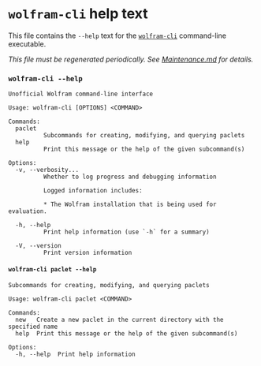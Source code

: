 # `wolfram-cli` help text

This file contains the `--help` text for the [`wolfram-cli`](../README.md)
command-line executable.

*This file must be regenerated periodically. See [Maintenance.md](./Maintenance.md) for details.*

<!-- BEGIN AUTOGENERATED CONTENT -->

### `wolfram-cli --help`

```text
Unofficial Wolfram command-line interface

Usage: wolfram-cli [OPTIONS] <COMMAND>

Commands:
  paclet
          Subcommands for creating, modifying, and querying paclets
  help
          Print this message or the help of the given subcommand(s)

Options:
  -v, --verbosity...
          Whether to log progress and debugging information

          Logged information includes:

          * The Wolfram installation that is being used for evaluation.

  -h, --help
          Print help information (use `-h` for a summary)

  -V, --version
          Print version information

```

#### `wolfram-cli paclet --help`

```text
Subcommands for creating, modifying, and querying paclets

Usage: wolfram-cli paclet <COMMAND>

Commands:
  new   Create a new paclet in the current directory with the specified name
  help  Print this message or the help of the given subcommand(s)

Options:
  -h, --help  Print help information

```

